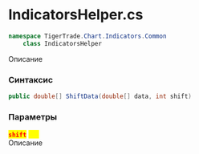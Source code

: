 
# IndicatorsHelper.cs
```csharp
namespace TigerTrade.Chart.Indicators.Common  
    class IndicatorsHelper
```

Описание

### Синтаксис
```csharp
public double[] ShiftData(double[] data, int shift)
```

### Параметры
<mark style="color:red;">**`shift`**</mark> <mark style="color:yellow;">`int`</mark>  
 Описание  
  

                    
                    